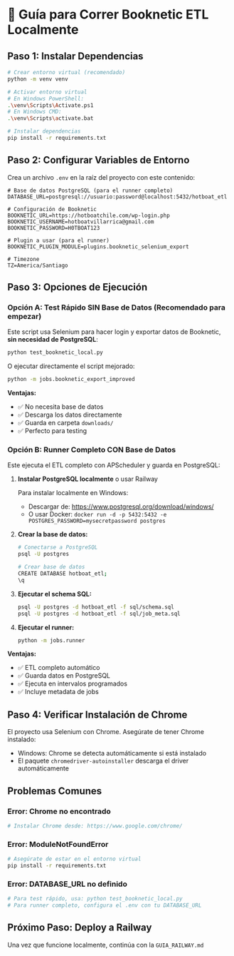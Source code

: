 # 🚀 Guía para Correr Booknetic ETL Localmente

## Paso 1: Instalar Dependencias

```bash
# Crear entorno virtual (recomendado)
python -m venv venv

# Activar entorno virtual
# En Windows PowerShell:
.\venv\Scripts\Activate.ps1
# En Windows CMD:
.\venv\Scripts\activate.bat

# Instalar dependencias
pip install -r requirements.txt
```

## Paso 2: Configurar Variables de Entorno

Crea un archivo `.env` en la raíz del proyecto con este contenido:

```env
# Base de datos PostgreSQL (para el runner completo)
DATABASE_URL=postgresql://usuario:password@localhost:5432/hotboat_etl

# Configuración de Booknetic
BOOKNETIC_URL=https://hotboatchile.com/wp-login.php
BOOKNETIC_USERNAME=hotboatvillarrica@gmail.com
BOOKNETIC_PASSWORD=H0TBOAT123

# Plugin a usar (para el runner)
BOOKNETIC_PLUGIN_MODULE=plugins.booknetic_selenium_export

# Timezone
TZ=America/Santiago
```

## Paso 3: Opciones de Ejecución

### Opción A: Test Rápido SIN Base de Datos (Recomendado para empezar)

Este script usa Selenium para hacer login y exportar datos de Booknetic, **sin necesidad de PostgreSQL**:

```bash
python test_booknetic_local.py
```

O ejecutar directamente el script mejorado:

```bash
python -m jobs.booknetic_export_improved
```

**Ventajas:**
- ✅ No necesita base de datos
- ✅ Descarga los datos directamente
- ✅ Guarda en carpeta `downloads/`
- ✅ Perfecto para testing

### Opción B: Runner Completo CON Base de Datos

Este ejecuta el ETL completo con APScheduler y guarda en PostgreSQL:

1. **Instalar PostgreSQL localmente** o usar Railway

   Para instalar localmente en Windows:
   - Descargar de: https://www.postgresql.org/download/windows/
   - O usar Docker: `docker run -d -p 5432:5432 -e POSTGRES_PASSWORD=mysecretpassword postgres`

2. **Crear la base de datos:**

   ```bash
   # Conectarse a PostgreSQL
   psql -U postgres
   
   # Crear base de datos
   CREATE DATABASE hotboat_etl;
   \q
   ```

3. **Ejecutar el schema SQL:**

   ```bash
   psql -U postgres -d hotboat_etl -f sql/schema.sql
   psql -U postgres -d hotboat_etl -f sql/job_meta.sql
   ```

4. **Ejecutar el runner:**

   ```bash
   python -m jobs.runner
   ```

**Ventajas:**
- ✅ ETL completo automático
- ✅ Guarda datos en PostgreSQL
- ✅ Ejecuta en intervalos programados
- ✅ Incluye metadata de jobs

## Paso 4: Verificar Instalación de Chrome

El proyecto usa Selenium con Chrome. Asegúrate de tener Chrome instalado:

- Windows: Chrome se detecta automáticamente si está instalado
- El paquete `chromedriver-autoinstaller` descarga el driver automáticamente

## Problemas Comunes

### Error: Chrome no encontrado
```bash
# Instalar Chrome desde: https://www.google.com/chrome/
```

### Error: ModuleNotFoundError
```bash
# Asegúrate de estar en el entorno virtual
pip install -r requirements.txt
```

### Error: DATABASE_URL no definido
```bash
# Para test rápido, usa: python test_booknetic_local.py
# Para runner completo, configura el .env con tu DATABASE_URL
```

## Próximo Paso: Deploy a Railway

Una vez que funcione localmente, continúa con la `GUIA_RAILWAY.md`

